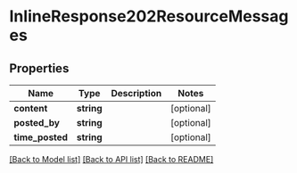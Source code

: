 # InlineResponse202ResourceMessages

## Properties
Name | Type | Description | Notes
------------ | ------------- | ------------- | -------------
**content** | **string** |  | [optional] 
**posted_by** | **string** |  | [optional] 
**time_posted** | **string** |  | [optional] 

[[Back to Model list]](../README.md#documentation-for-models) [[Back to API list]](../README.md#documentation-for-api-endpoints) [[Back to README]](../README.md)


